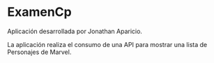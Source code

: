 # ExamenCp

Aplicación desarrollada por Jonathan Aparicio.

La aplicación realiza el consumo de una API para mostrar una lista de Personajes de Marvel.
